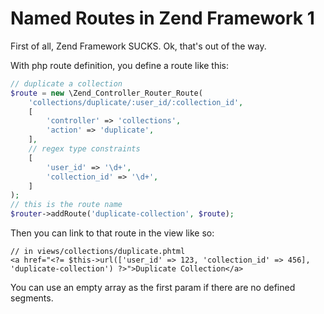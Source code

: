 # Named Routes in Zend Framework 1

First of all, Zend Framework SUCKS. Ok, that's out of the way.

With php route definition, you define a route like this:

```php
// duplicate a collection
$route = new \Zend_Controller_Router_Route(
    'collections/duplicate/:user_id/:collection_id',
    [
        'controller' => 'collections',
        'action' => 'duplicate',
    ],
    // regex type constraints
    [
        'user_id' => '\d+',
        'collection_id' => '\d+',
    ]
);
// this is the route name
$router->addRoute('duplicate-collection', $route);
```

Then you can link to that route in the view like so:
```
// in views/collections/duplicate.phtml
<a href="<?= $this->url(['user_id' => 123, 'collection_id' => 456], 'duplicate-collection') ?>">Duplicate Collection</a>
```

You can use an empty array as the first param if there are no defined segments.
